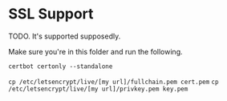# SSL Support

TODO. It's supported supposedly.

Make sure you're in this folder and run the following.

``certbot certonly --standalone``

``cp /etc/letsencrypt/live/[my url]/fullchain.pem cert.pem``
``cp /etc/letsencrypt/live/[my url]/privkey.pem key.pem``